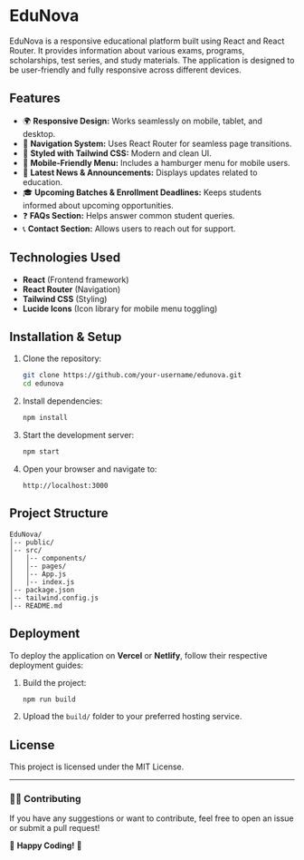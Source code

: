 # EduNova

EduNova is a responsive educational platform built using React and React Router. It provides information about various exams, programs, scholarships, test series, and study materials. The application is designed to be user-friendly and fully responsive across different devices.

## Features

- 🌍 **Responsive Design:** Works seamlessly on mobile, tablet, and desktop.
- 📌 **Navigation System:** Uses React Router for seamless page transitions.
- 🎨 **Styled with Tailwind CSS:** Modern and clean UI.
- 📱 **Mobile-Friendly Menu:** Includes a hamburger menu for mobile users.
- 📰 **Latest News & Announcements:** Displays updates related to education.
- 🎓 **Upcoming Batches & Enrollment Deadlines:** Keeps students informed about upcoming opportunities.
- ❓ **FAQs Section:** Helps answer common student queries.
- 📞 **Contact Section:** Allows users to reach out for support.

## Technologies Used

- **React** (Frontend framework)
- **React Router** (Navigation)
- **Tailwind CSS** (Styling)
- **Lucide Icons** (Icon library for mobile menu toggling)

## Installation & Setup

1. Clone the repository:

   ```sh
   git clone https://github.com/your-username/edunova.git
   cd edunova
   ```

2. Install dependencies:

   ```sh
   npm install
   ```

3. Start the development server:

   ```sh
   npm start
   ```

4. Open your browser and navigate to:
   ```
   http://localhost:3000
   ```

## Project Structure

```
EduNova/
│-- public/
│-- src/
│   │-- components/
│   │-- pages/
│   │-- App.js
│   │-- index.js
│-- package.json
│-- tailwind.config.js
│-- README.md
```

## Deployment

To deploy the application on **Vercel** or **Netlify**, follow their respective deployment guides:

1. Build the project:
   ```sh
   npm run build
   ```
2. Upload the `build/` folder to your preferred hosting service.

## License

This project is licensed under the MIT License.

---

### 👨‍💻 Contributing

If you have any suggestions or want to contribute, feel free to open an issue or submit a pull request!

🚀 **Happy Coding!** 🎉
